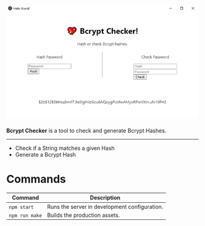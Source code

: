 ![Screenshot](img/screenshot.png)
---
**Bcrypt Checker** is a tool to check and generate Bcrypt Hashes.

---

* Check if a String matches a given Hash
* Generate a Bcrypt Hash

# Commands
| Command          | Description |
|------------------|-------------|
| `npm start`      | Runs the server in development configuration.
| `npm run make`   | Builds the production assets.
